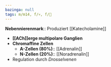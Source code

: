 ```yaml
---
bazinga: null
tags: m/m14, f/💀, f/🍺
---
```

**Nebennierenmark**:: Produziert [[Katecholamine]]
- **[[ACh]]erge multipolare Ganglien**
- **Chromaffine Zellen**
	- **A-Zellen (80%)**:: [[Adrenalin]]
	- **N-Zellen (20%)**:: [[Noradrenalin]]
- Regulation durch *Drosselvenen*